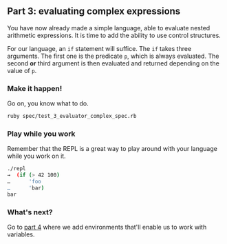 ## Part 3: evaluating complex expressions

You have now already made a simple language, able to evaluate nested arithmetic expressions. It is time to add the ability to use control structures. 

For our language, an `if` statement will suffice. The `if` takes three arguments. The first one is the predicate `p`, which is always evaluated. The second **or** third argument is then evaluated and returned depending on the value of `p`.

### Make it happen!

Go on, you know what to do.

```bash
ruby spec/test_3_evaluator_complex_spec.rb
```

### Play while you work

Remember that the REPL is a great way to play around with your language while you work on it.

```bash
./repl
→  (if (> 42 100)
…      'foo
…      'bar)
bar
```

### What's next?

Go to [part 4](4.md) where we add environments that'll enable us to work with variables.